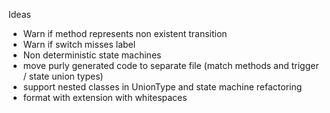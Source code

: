 Ideas

 - Warn if method represents non existent transition
 - Warn if switch misses label
 - Non deterministic state machines 
 - move purly generated code to separate file (match methods and trigger / state union types)
 - support nested classes in UnionType and state machine refactoring
 - format with extension with whitespaces

